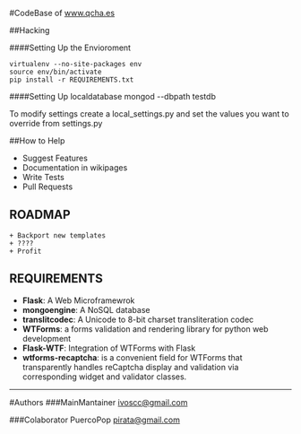 #CodeBase of www.qcha.es 

##Hacking

####Setting Up the Envioroment

    virtualenv --no-site-packages env
    source env/bin/activate
    pip install -r REQUIREMENTS.txt

####Setting Up localdatabase
    mongod --dbpath testdb

To modify settings create a local\_settings.py and set the values you want to
override from settings.py

##How to Help
+ Suggest Features
+ Documentation in wikipages
+ Write Tests
+ Pull Requests

## ROADMAP

    + Backport new templates
    + ????
    + Profit

## REQUIREMENTS

+ __Flask__: A Web Microframewrok
+ __mongoengine__: A NoSQL database
+ __translitcodec__: A Unicode to 8-bit charset transliteration codec
+ __WTForms__: a forms validation and rendering library for python web development
+ __Flask-WTF__: Integration of WTForms with Flask
+ __wtforms-recaptcha__: is a convenient field for WTForms that transparently handles reCaptcha display and validation via corresponding widget and validator classes.

***

#Authors
###MainMantainer
ivoscc@gmail.com

###Colaborator
PuercoPop pirata@gmail.com
